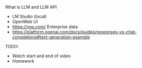 What is LLM and LLM API

- LM Studio (local)
- OpenWeb UI
- https://you.com/ Enterprise data
- https://platform.openai.com/docs/guides/responses-vs-chat-completions#text-generation-example



TODO:
- Watch start and end of video
- Homework
